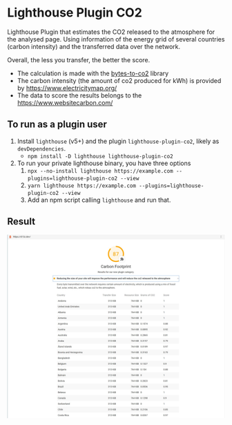 # Lighthouse Plugin CO2
Lighthouse Plugin that estimates the CO2 released to the atmosphere for the analysed page.
Using information of the energy grid of several countries (carbon intensity) and the transferred data over the network.

Overall, the less you transfer, the better the score.

- The calculation is made with the [bytes-to-co2](../bytes-to-co2) library
- The carbon intensity (the amount of co2 produced for kWh) is provided by https://www.electricitymap.org/
- The data to score the results belongs to the https://www.websitecarbon.com/

## To run as a plugin user

1. Install `lighthouse` (v5+) and the plugin `lighthouse-plugin-co2`, likely as `devDependencies`. 
   * `npm install -D lighthouse lighthouse-plugin-co2`
1. To run your private lighthouse binary, you have three options
   1. `npx --no-install lighthouse https://example.com --plugins=lighthouse-plugin-co2 --view`
   1. `yarn lighthouse https://example.com --plugins=lighthouse-plugin-co2 --view`
   1. Add an npm script calling `lighthouse` and run that.


## Result

![Screenshot of report with plugin results](./plugin-result.jpg)
